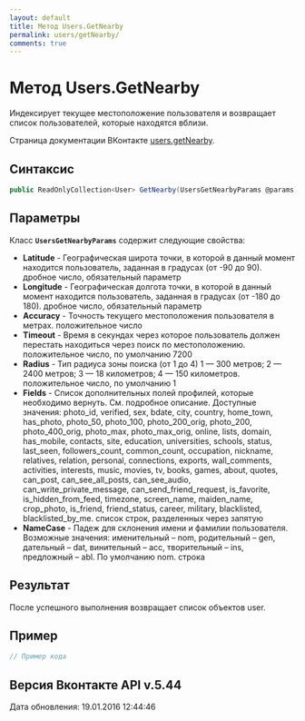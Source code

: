 ```yaml
---
layout: default
title: Метод Users.GetNearby
permalink: users/getNearby/
comments: true
---
```

# Метод Users.GetNearby
Индексирует текущее местоположение пользователя и возвращает список пользователей, которые находятся вблизи.

Страница документации ВКонтакте [users.getNearby](https://vk.com/dev/users.getNearby).

## Синтаксис
``` csharp
public ReadOnlyCollection<User> GetNearby(UsersGetNearbyParams @params)
```

## Параметры
Класс **`UsersGetNearbyParams`** содержит следующие свойства:

+ **Latitude** - Географическая широта точки, в которой в данный момент находится пользователь, заданная в градусах (от -90 до 90). дробное число, обязательный параметр
+ **Longitude** - Географическая долгота точки, в которой в данный момент находится пользователь, заданная в градусах (от -180 до 180). дробное число, обязательный параметр
+ **Accuracy** - Точность текущего местоположения пользователя в метрах. положительное число
+ **Timeout** - Время в секундах через которое пользователь должен перестать находиться через поиск по местоположению. положительное число, по умолчанию 7200
+ **Radius** - Тип радиуса зоны поиска (от 1 до 4) 
1 — 300 метров; 
2 — 2400 метров; 
3 — 18 километров; 
4 — 150 километров. 
положительное число, по умолчанию 1
+ **Fields** - Список дополнительных полей профилей, которые необходимо вернуть. См. подробное описание. 
Доступные значения: photo_id, verified, sex, bdate, city, country, home_town, has_photo, photo_50, photo_100, photo_200_orig, photo_200, photo_400_orig, photo_max, photo_max_orig, online, lists, domain, has_mobile, contacts, site, education, universities, schools, status, last_seen, followers_count, common_count, occupation, nickname, relatives, relation, personal, connections, exports, wall_comments, activities, interests, music, movies, tv, books, games, about, quotes, can_post, can_see_all_posts, can_see_audio, can_write_private_message, can_send_friend_request, is_favorite, is_hidden_from_feed, timezone, screen_name, maiden_name, crop_photo, is_friend, friend_status, career, military, blacklisted, blacklisted_by_me. список строк, разделенных через запятую
+ **NameCase** - Падеж для склонения имени и фамилии пользователя. Возможные значения: именительный – nom, родительный – gen, дательный – dat, винительный – acc, творительный – ins, предложный – abl. По умолчанию nom. строка

## Результат
После успешного выполнения возвращает список объектов user.

## Пример
``` csharp
// Пример кода
```

## Версия Вконтакте API v.5.44
Дата обновления: 19.01.2016 12:44:46
